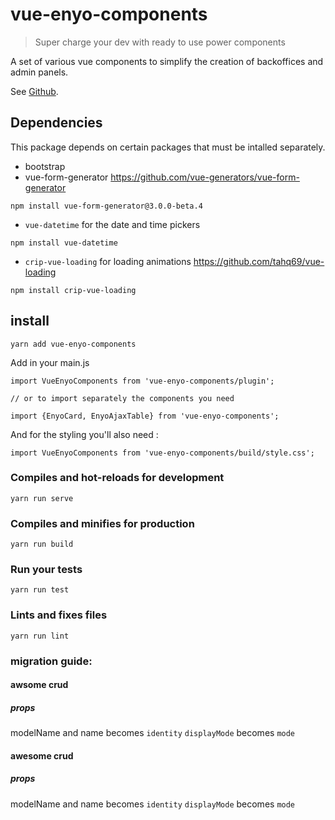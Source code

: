 # vue-enyo-components
> Super charge your dev with ready to use power components

A set of various vue components to simplify the creation of backoffices and admin panels.

See [Github](https://github.com/enyosolutions-team/vue-enyo-components/).


## Dependencies

This package depends on certain packages that must be intalled separately.

- bootstrap
- vue-form-generator https://github.com/vue-generators/vue-form-generator
```
npm install vue-form-generator@3.0.0-beta.4
```


- `vue-datetime` for the date and time pickers
```
npm install vue-datetime
```



- `crip-vue-loading` for loading animations https://github.com/tahq69/vue-loading
```
npm install crip-vue-loading
```



## install
```
yarn add vue-enyo-components
```

Add in your main.js
```
import VueEnyoComponents from 'vue-enyo-components/plugin';

// or to import separately the components you need

import {EnyoCard, EnyoAjaxTable} from 'vue-enyo-components';

```

And for the styling you'll also need :

```
import VueEnyoComponents from 'vue-enyo-components/build/style.css';

```

### Compiles and hot-reloads for development
```
yarn run serve
```

### Compiles and minifies for production
```
yarn run build
```

### Run your tests
```
yarn run test
```

### Lints and fixes files
```
yarn run lint
```


### migration guide:

#### awsome crud

##### props
modelName and name  becomes `identity`
`displayMode`  becomes `mode`

#### awesome crud

##### props
modelName and name  becomes `identity`
`displayMode`  becomes `mode`